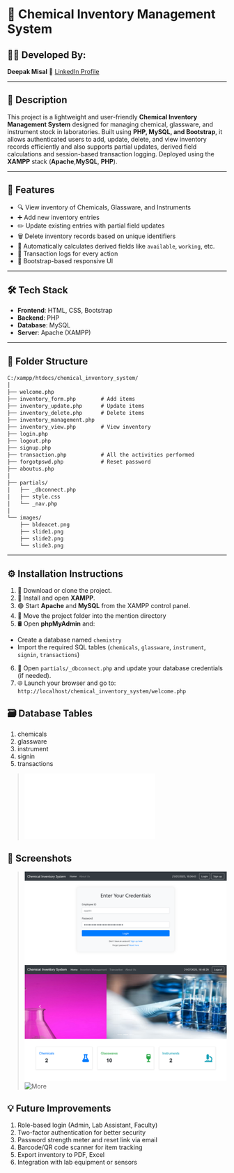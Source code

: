 # 🧪 Chemical Inventory Management System

## 👨‍🎓 Developed By:
**Deepak Misal**
🔗 [LinkedIn Profile](https://www.linkedin.com/in/deepakmisal24/)  

---

## 📌 Description
This project is a lightweight and user-friendly **Chemical Inventory Management System** designed for managing chemical, glassware, and instrument stock in laboratories. Built using **PHP, MySQL, and Bootstrap**, it allows authenticated users to add, update, delete, and view inventory records efficiently and also supports partial updates, derived field calculations and session-based transaction logging. Deployed using the **XAMPP** stack (**Apache**,**MySQL**, **PHP**).

---

## 🚀 Features
- 🔍 View inventory of Chemicals, Glassware, and Instruments
- ➕ Add new inventory entries
- ✏️ Update existing entries with partial field updates
- 🗑️ Delete inventory records based on unique identifiers
- 🧮 Automatically calculates derived fields like `available`, `working`, etc.
- 🔐 Transaction logs for every action
- 🎨 Bootstrap-based responsive UI

---

## 🛠️ Tech Stack
- **Frontend**: HTML, CSS, Bootstrap
- **Backend**: PHP
- **Database**: MySQL
- **Server**: Apache (XAMPP)

---

## 📁 Folder Structure
```
C:/xampp/htdocs/chemical_inventory_system/
│
├── welcome.php
├── inventory_form.php        # Add items
├── inventory_update.php      # Update items
├── inventory_delete.php      # Delete items
├── inventory_management.php  
├── inventory_view.php        # View inventory
├── login.php
├── logout.php
├── signup.php
├── transaction.php           # All the activities performed
├── forgotpswd.php            # Reset password
├── aboutus.php
│
├── partials/
│   ├── _dbconnect.php
│   ├── style.css
│   └── _nav.php
│
└── images/
    ├── bldeacet.png
    ├── slide1.png
    ├── slide2.png
    └── slide3.png
 ```

---

## ⚙️ Installation Instructions

1. 🔽 Download or clone the project.
2. 🧰 Install and open **XAMPP**.
3. 🟢 Start **Apache** and **MySQL** from the XAMPP control panel.
4. 📂 Move the project folder into the mention directory
5. 🛢️ Open **phpMyAdmin** and:
- Create a database named `chemistry`
- Import the required SQL tables (`chemicals`, `glassware`, `instrument`, `signin`, `transactions`)
6. 🔧 Open `partials/_dbconnect.php` and update your database credentials (if needed).
7. 🌐 Launch your browser and go to:
    ```http://localhost/chemical_inventory_system/welcome.php```

## 🗃️ Database Tables
1. chemicals
2. glassware
3. instrument
4. signin
5. transactions
> ![SQL code for database setup](database/chemistry.sql)

## 📸 Screenshots
> ![Sample Output](screenshots/login-inventory-system.png)
> ![Sample Output](screenshots/home_page.png)
> ![More](screenshots)

## 💡 Future Improvements
1. Role-based login (Admin, Lab Assistant, Faculty)
2. Two-factor authentication for better security
3. Password strength meter and reset link via email
4. Barcode/QR code scanner for item tracking
5. Export inventory to PDF, Excel
6. Integration with lab equipment or sensors
